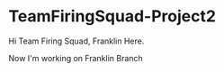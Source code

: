 # TeamFiringSquad-Project2

Hi Team Firing Squad, Franklin Here. 

Now I'm working on Franklin Branch
